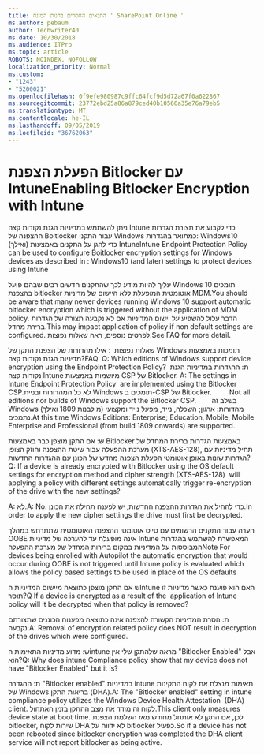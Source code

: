```yaml
---
title: התנאים החסרים בחנות המונח ' SharePoint Online '
ms.author: pebaum
author: Techwriter40
ms.date: 10/30/2018
ms.audience: ITPro
ms.topic: article
ROBOTS: NOINDEX, NOFOLLOW
localization_priority: Normal
ms.custom:
- "1243"
- "5200021"
ms.openlocfilehash: 0f9efe980987c9ffc64fcf9d5d72a67f0a622867
ms.sourcegitcommit: 23772ebd25a86a879ced40b10566a35e76a79eb5
ms.translationtype: MT
ms.contentlocale: he-IL
ms.lasthandoff: 09/05/2019
ms.locfileid: "36762063"
---
```

# <a name="enabling-bitlocker-encryption-with-intune"></a><span data-ttu-id="fe1fb-102">הפעלת הצפנת Bitlocker עם Intune</span><span class="sxs-lookup"><span data-stu-id="fe1fb-102">Enabling Bitlocker Encryption with Intune</span></span>

<span data-ttu-id="fe1fb-103">ניתן להשתמש במדיניות הגנת נקודות קצה Intune כדי לקבוע את תצורת הגדרות ההצפנה של Boitlocker עבור התקני Windows כמתואר בהגדרות: Windows10 (ואילך) כדי להגן על התקנים באמצעות Intune</span><span class="sxs-lookup"><span data-stu-id="fe1fb-103">Intune Endpoint Protection Policy can be used to configure Boitlocker encryption settings for Windows devices as described in : Windows10 (and later) settings to protect devices using Intune</span></span>

<span data-ttu-id="fe1fb-104">עליך להיות מודע לכך שהתקנים חדשים רבים שבהם פועל Windows 10 תומכים בהצפנת bitlocker אוטומטית המופעלת ללא היישום של מדיניות MDM.</span><span class="sxs-lookup"><span data-stu-id="fe1fb-104">You should be aware that many newer devices running Windows 10 support automatic bitlocker encryption which is triggered without the application of MDM policy.</span></span> <span data-ttu-id="fe1fb-105">הדבר עלול להשפיע על יישום המדיניות אם לא נקבעה תצורה של הגדרות ברירת מחדל.</span><span class="sxs-lookup"><span data-stu-id="fe1fb-105">This may impact application of policy if non default settings are configured.</span></span> <span data-ttu-id="fe1fb-106">לפרטים נוספים, ראה שאלות נפוצות.</span><span class="sxs-lookup"><span data-stu-id="fe1fb-106">See FAQ for more detail.</span></span>


<span data-ttu-id="fe1fb-107">שאלות נפוצות  : אילו מהדורות של הצפנת התקן של Windows תומכות באמצעות מדיניות הגנת נקודות קצה?</span><span class="sxs-lookup"><span data-stu-id="fe1fb-107">FAQ  Q: Which editions of Windows support device encryption using the Endpoint Protection Policy?</span></span>
<span data-ttu-id="fe1fb-108"> ת: ההגדרות במדיניות הגנת נקודות קצה Intune מיושמות באמצעות CSP של Bitlocker.</span><span class="sxs-lookup"><span data-stu-id="fe1fb-108"> A: The settings in Intune Endpoint Protection Policy  are implemented using the Bitlocker CSP.</span></span><span data-ttu-id="fe1fb-109">לא כל המהדורות ובניית Windows תומכים ב-CSP של Bitlocker. 
     </span><span class="sxs-lookup"><span data-stu-id="fe1fb-109">  Not all editions nor builds of Windows support the Bitlocker CSP. 
     </span></span> <span data-ttu-id="fe1fb-110">בשלב זה Windows מהדורות: ארגון; השכלה, נייד, מפעל נייד ומקצועי (מ לבנות 1809 ואילך) נתמכים.</span><span class="sxs-lookup"><span data-stu-id="fe1fb-110">At this time Windows Editions: Enterprise; Education, Mobile, Mobile Enterprise and Professional (from build 1809 onwards) are supported.</span></span>




<span data-ttu-id="fe1fb-111">ש: אם התקן מוצפן כבר באמצעות Bitlocker באמצעות הגדרות ברירת המחדל של מערכת ההפעלה עבור שיטת ההצפנה וחוזק הצופן (XTS-AES-128), תחיל מדיניות עם הגדרות שונות באופן אוטומטי הפעלת הצפנה מחדש של הכונן עם ההגדרות החדשות?</span><span class="sxs-lookup"><span data-stu-id="fe1fb-111">Q: If a device is already encrypted with Bitlocker using the OS default settings for encryption method and cipher strength (XTS-AES-128)  will applying a policy with different settings automatically trigger re-encryption of the drive with the new settings?</span></span>

<span data-ttu-id="fe1fb-112">A: לא.</span><span class="sxs-lookup"><span data-stu-id="fe1fb-112">A: No.</span></span> <span data-ttu-id="fe1fb-113">כדי להחיל את הגדרות ההצפנה החדשות, יש לפענח תחילה את הכונן.</span><span class="sxs-lookup"><span data-stu-id="fe1fb-113">In order to apply the new cipher settings the drive must first be decrypted.</span></span>

<span data-ttu-id="fe1fb-114">הערה עבור התקנים הרשומים עם טייס אוטומטי ההצפנה האוטומטית שתתרחש במהלך OOBE אינה מופעלת עד להערכה של מדיניות Intune המאפשרת להשתמש בהגדרות המבוססות על המדיניות במקום ברירות המחדל של מערכת ההפעלה</span><span class="sxs-lookup"><span data-stu-id="fe1fb-114">Note For devices being enrolled with Autopilot the automatic encryption that would occur during OOBE is not triggered until Intune policy is evaluated which allows the policy based settings to be used in place of the OS defaults</span></span>




<span data-ttu-id="fe1fb-115">ש אם התקן מוצפן כתוצאה מיישום המדיניות הIntune האם הוא פוענח כאשר מדיניות זו תוסר?</span><span class="sxs-lookup"><span data-stu-id="fe1fb-115">Q If a device is encrypted as a result of the  application of Intune policy will it be decrypted when that policy is removed?</span></span>

<span data-ttu-id="fe1fb-116">ת: הסרת המדיניות הקשורה להצפנה אינה כתוצאה מפענוח הכוננים שתצורתם נקבעה.</span><span class="sxs-lookup"><span data-stu-id="fe1fb-116">A: Removal of encryption related policy does NOT result in decryption of the drives which were configured.</span></span>




<span data-ttu-id="fe1fb-117">ש: מדוע מדיניות התאימות הintune מראה שלהתקן שלי אין "Bitlocker Enabled" אבל הוא?</span><span class="sxs-lookup"><span data-stu-id="fe1fb-117">Q: Why does intune Compliance policy show that my device does not have "Bitlocker Enabled" but it is?</span></span>

<span data-ttu-id="fe1fb-118">ת: ההגדרה "Bitlocker enabled" במדיניות intune תאימות מנצלת את לקוח התקינות של Windows בריאות התקן (DHA).</span><span class="sxs-lookup"><span data-stu-id="fe1fb-118">A: The "Bitlocker enabled" setting in intune compliance policy utilizes the Windows Device Health Attestation  (DHA) client.</span></span> <span data-ttu-id="fe1fb-119">לקוח זה מודד את מצב ההתקן בזמן האתחול.</span><span class="sxs-lookup"><span data-stu-id="fe1fb-119">This client only measures device state at boot time.</span></span> <span data-ttu-id="fe1fb-120">לכן, אם התקן לא אותחל מחודש מאז השלמת הצפנת bitlocker, שירות לקוח DHA לא ידווח על bitlocker כפעיל.</span><span class="sxs-lookup"><span data-stu-id="fe1fb-120">So if a device has not been rebooted since bitlocker encryption was completed the DHA client service will not report bitlocker as being active.</span></span>